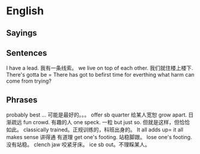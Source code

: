 # English

## Sayings

## Sentences

I have a lead. 我有一条线索。
we live on top of each other. 我们就住楼上楼下.
There's gotta be = There has got to befirst time for everthing
what harm can come from trying?

## Phrases

probably best ... 可能是最好的。。。
offer sb quarter 给某人宽恕
grow apart. 日渐疏远
fun crowd. 有趣的人
one speck. 一粒
but just so. 但就是这样，但恰恰如此。
classically trained。正规训练的，科班出身的。
It all adds up= it all makes sense 讲得通 有道理
get one's footing. 站稳脚跟。
lose one's footing. 没有站稳。
clench jaw 咬紧牙床。
ice sb out。不理睬某人。


